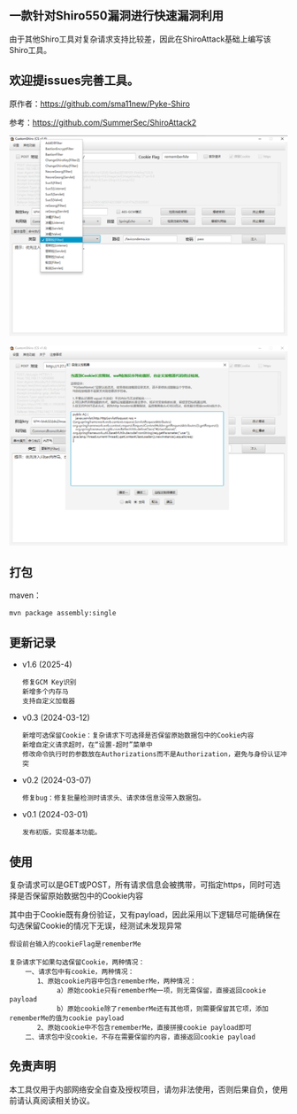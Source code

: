 ## 一款针对Shiro550漏洞进行快速漏洞利用

由于其他Shiro工具对复杂请求支持比较差，因此在ShiroAttack基础上编写该Shiro工具。

## 欢迎提issues完善工具。

原作者：https://github.com/sma11new/Pyke-Shiro

参考：https://github.com/SummerSec/ShiroAttack2

![](images/1.png)

![](images/2.png)

## 打包

maven：

```
mvn package assembly:single
```

## 更新记录
- v1.6 (2025-4)
  
      修复GCM Key识别
      新增多个内存马
      支持自定义加载器

- v0.3 (2024-03-12)

      新增可选保留Cookie：复杂请求下可选择是否保留原始数据包中的Cookie内容
      新增自定义请求超时，在“设置-超时”菜单中
      修改命令执行时的参数放在Authorizations而不是Authorization，避免与身份认证冲突

- v0.2 (2024-03-07)

      修复bug：修复批量检测时请求头、请求体信息没带入数据包。

- v0.1 (2024-03-01)

      发布初版，实现基本功能。

## 使用
复杂请求可以是GET或POST，所有请求信息会被携带，可指定https，同时可选择是否保留原始数据包中的Cookie内容




其中由于Cookie既有身份验证，又有payload，因此采用以下逻辑尽可能确保在勾选保留Cookie的情况下无误，经测试未发现异常

```
假设前台输入的cookieFlag是rememberMe

复杂请求下如果勾选保留Cookie，两种情况：
	一、请求包中有cookie，两种情况：
	   1、原始cookie内容中包含rememberMe，两种情况：
			a）原始cookie只有rememberMe一项，则无需保留，直接返回cookie payload
			b）原始cookie除了rememberMe还有其他项，则需要保留其它项，添加rememberMe的值为cookie payload
	   2、原始cookie中不包含rememberMe，直接拼接cookie payload即可
	二、请求包中没cookie，不存在需要保留的内容，直接返回cookie payload
```

## 免责声明

本工具仅用于内部网络安全自查及授权项目，请勿非法使用，否则后果自负，使用前请认真阅读相关协议。
